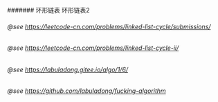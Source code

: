 #######
环形链表
环形链表2

###### @see https://leetcode-cn.com/problems/linked-list-cycle/submissions/
###### @see https://leetcode-cn.com/problems/linked-list-cycle-ii/
###### @see https://labuladong.gitee.io/algo/1/6/
###### @see https://github.com/labuladong/fucking-algorithm